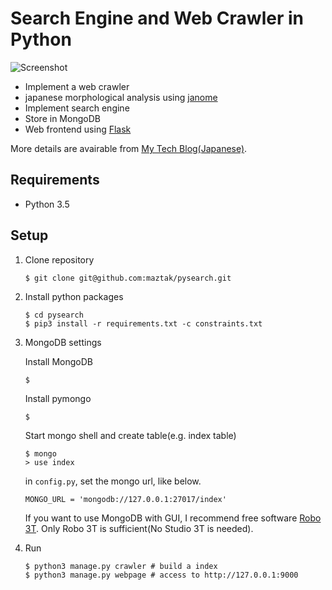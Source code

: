 # Search Engine and Web Crawler in Python

![Screenshot](https://qiita-image-store.s3.amazonaws.com/0/29989/786c36ad-4de7-43a7-75a0-98c82e412fa3.png "Screenshot")

- Implement a web crawler
- japanese morphological analysis using [janome](https://github.com/mocobeta/janome)
- Implement search engine
- Store in MongoDB
- Web frontend using [Flask](http://flask.pocoo.org/)

More details are avairable from [My Tech Blog(Japanese)](http://nwpct1.hatenablog.com/entry/python-search-engine).

## Requirements

- Python 3.5

## Setup

1. Clone repository

    ```
    $ git clone git@github.com:maztak/pysearch.git
    ```
    
2. Install python packages

    ```
    $ cd pysearch
    $ pip3 install -r requirements.txt -c constraints.txt
    ```

3. MongoDB settings

    Install MongoDB
    ```
    $ 
    ```

    Install pymongo
    ```
    $
    ```

    Start mongo shell and create table(e.g. index table)
    ```
    $ mongo
    > use index
    ```

    in `config.py`, set the mongo url, like below.

    ```
    MONGO_URL = 'mongodb://127.0.0.1:27017/index'
    ```

    If you want to use MongoDB with GUI, I recommend free software [Robo 3T](https://robomongo.org/). Only Robo 3T is sufficient(No Studio 3T is needed).

4. Run

    ```
    $ python3 manage.py crawler # build a index
    $ python3 manage.py webpage # access to http://127.0.0.1:9000
    ```

